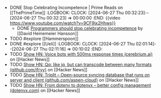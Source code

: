 - DONE Stop Celebrating Incompetence | Prime Reads on [[ThePrimeTime]]
  :LOGBOOK:
  CLOCK: [2024-06-27 Thu 00:32:23]--[2024-06-27 Thu 00:32:23] =>  00:00:00
  :END:
  {{video https://www.youtube.com/watch?v=9CF9jx2Hhws}}
	- DONE [Programmers should stop celebrating incompetence](https://world.hey.com/dhh/programmers-should-stop-celebrating-incompetence-de1a4725) by [[David Heinemeier Hansson]]
- TODO #explore [[Hammerspoon]]
- DONE #explore [[Ueli]]
  :LOGBOOK:
  CLOCK: [2024-06-27 Thu 02:01:14]--[2024-06-27 Thu 02:11:16] =>  00:10:02
  :END:
- TODO [Show HN: Voice bots with 500ms response times (cerebrium.ai)](https://news.ycombinator.com/item?id=40805010) on [[Hacker News]]
- TODO [Show HN: Qq: like jq, but can transcode between many formats (github.com/jfryy)](https://news.ycombinator.com/item?id=40781894) on [[Hacker News]]
- TODO [Show HN: Triplit – Open-source syncing database that runs on server and client (github.com/aspen-cloud)](https://news.ycombinator.com/item?id=40788648) on [[Hacker News]]
- TODO [Show HN: From dotenv to dotenvx – better config management (dotenvx.com)](https://news.ycombinator.com/item?id=40789353) on [[Hacker News]]